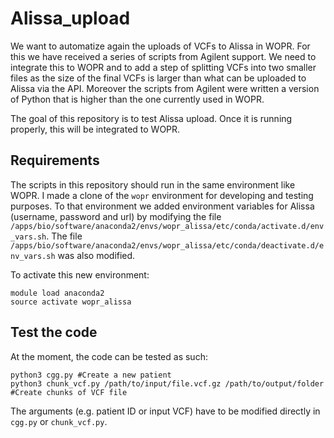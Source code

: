 # Alissa_upload

We want to automatize again the uploads of VCFs to Alissa in WOPR. For this we have received a series of scripts from Agilent support. We need to integrate this to WOPR and to add a step of splitting VCFs into two smaller files as the size of the final VCFs is larger than what can be uploaded to Alissa via the API. Moreover the scripts from Agilent were written a version of Python that is higher than the one currently used in WOPR.

The goal of this repository is to test Alissa upload. Once it is running properly, this will be integrated to WOPR.

## Requirements

The scripts in this repository should run in the same environment like WOPR. I made a clone of the `wopr` environment for developing and testing purposes. To that environment we added environment variables for Alissa (username, password and url) by modifying the file `/apps/bio/software/anaconda2/envs/wopr_alissa/etc/conda/activate.d/env_vars.sh`. The file `/apps/bio/software/anaconda2/envs/wopr_alissa/etc/conda/deactivate.d/env_vars.sh` was also modified.

To activate this new environment:

```
module load anaconda2
source activate wopr_alissa
```

## Test the code

At the moment, the code can be tested as such:

```
python3 cgg.py #Create a new patient
python3 chunk_vcf.py /path/to/input/file.vcf.gz /path/to/output/folder #Create chunks of VCF file
```
The arguments (e.g. patient ID or input VCF) have to be modified directly in ```cgg.py``` or ```chunk_vcf.py```.
